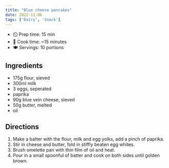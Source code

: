 ```yaml
---
title: "Blue cheese pancakes"
date: 2022-11-06
tags: ['Dairy', 'Snack']
---
```


- ⏲️ Prep time: 15 min
- 🍳 Cook time: ~15 minutes
- 🍽️  Servings: 10 portions

## Ingredients

- 175g flour, sieved
- 300ml milk
- 3 eggs, seperated
- paprika
- 90g blue vein cheese, sieved
- 50g butter, melted
- oil

## Directions

1. Make a batter with the flour, milk and egg yolks, add a pinch of paprika.
2. Stir in cheese and butter, fold in stiffly beaten egg whites.
3. Brush omelette pan with thin film of oil and heat.
4. Pour in a small spoonful of batter and cook on both sides until golden brown.
